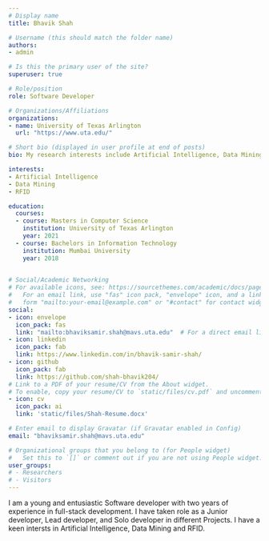 ```yaml
---
# Display name
title: Bhavik Shah

# Username (this should match the folder name)
authors:
- admin

# Is this the primary user of the site?
superuser: true

# Role/position
role: Software Developer

# Organizations/Affiliations
organizations:
- name: University of Texas Arlington
  url: "https://www.uta.edu/"

# Short bio (displayed in user profile at end of posts)
bio: My research interests include Artificial Intelligence, Data Mining, RFID.

interests:
- Artificial Intelligence
- Data Mining
- RFID

education:
  courses:
  - course: Masters in Computer Science
    institution: University of Texas Arlington
    year: 2021
  - course: Bachelors in Information Technology
    institution: Mumbai University
    year: 2018
  

# Social/Academic Networking
# For available icons, see: https://sourcethemes.com/academic/docs/page-builder/#icons
#   For an email link, use "fas" icon pack, "envelope" icon, and a link in the
#   form "mailto:your-email@example.com" or "#contact" for contact widget.
social:
- icon: envelope
  icon_pack: fas
  link: "mailto:bhaviksamir.shah@mavs.uta.edu"  # For a direct email link, use "mailto:test@example.org".
- icon: linkedin
  icon_pack: fab
  link: https://www.linkedin.com/in/bhavik-samir-shah/
- icon: github
  icon_pack: fab
  link: https://github.com/shah-bhavik204/
# Link to a PDF of your resume/CV from the About widget.
# To enable, copy your resume/CV to `static/files/cv.pdf` and uncomment the lines below.
- icon: cv
  icon_pack: ai
  link: 'static/files/Shah-Resume.docx'

# Enter email to display Gravatar (if Gravatar enabled in Config)
email: "bhaviksamir.shah@mavs.uta.edu"

# Organizational groups that you belong to (for People widget)
#   Set this to `[]` or comment out if you are not using People widget.
user_groups:
# - Researchers
# - Visitors
---
```


I am a young and entusiastic Software developer with two years of experience in full-stack development. I have taken role as a Junior developer, Lead developer, and Solo developer in different Projects. I have a keen intersts in Artificial Intelligence, Data Mining and RFID. 


